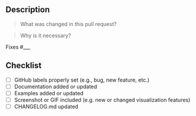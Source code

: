 ## Description

> What was changed in this pull request?



> Why is it necessary?

Fixes #___

## Checklist

- [ ] GitHub labels properly set (e.g., bug, new feature, etc.)
- [ ] Documentation added or updated
- [ ] Examples added or updated
- [ ] Screenshot or GIF included (e.g. new or changed visualization features)
- [ ] CHANGELOG.md updated
